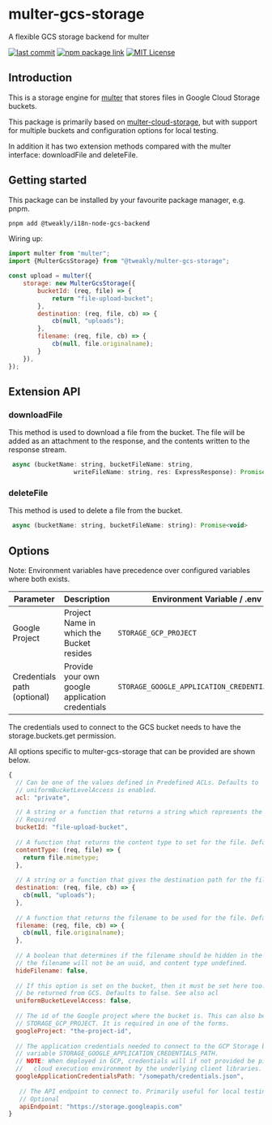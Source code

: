 # multer-gcs-storage
A flexible GCS storage backend for multer

[![last commit](https://badgen.net/github/last-commit/Tweakly/multer-gcs-storage)](https://github.com/Twewakly/multer-gcs-storage)
[![npm package link](https://img.shields.io/npm/v/@tweakly/multer-gcs-storage)](https://www.npmjs.com/package/@tweakly/multer-gcs-storage)
[![MIT License](https://badgen.net/npm/license/multer-cloud-storage)](https://opensource.org/licenses/MIT)

## Introduction 
This is a storage engine for [multer](https://github.com/expressjs/multer) that stores files in Google Cloud Storage buckets. 

This package is primarily based on [multer-cloud-storage](https://github.com/alexandre-steinberg/multer-cloud-storage), but with support for multiple buckets and configuration options for local testing.

In addition it has two extension methods compared with the multer interface: downloadFile and deleteFile.

## Getting started
This package can be installed by your favourite package manager, e.g. pnpm.

```bash
pnpm add @tweakly/i18n-node-gcs-backend
```

Wiring up:
```js
import multer from "multer";
import {MulterGcsStorage} from "@tweakly/multer-gcs-storage";

const upload = multer({
    storage: new MulterGcsStorage({
        bucketId: (req, file) => {
            return "file-upload-bucket";
        },
        destination: (req, file, cb) => {
            cb(null, "uploads");
        },
        filename: (req, file, cb) => {
            cb(null, file.originalname);
        }
    }),
});
```

## Extension API

### downloadFile
This method is used to download a file from the bucket. The file will be added as an attachment to the response, and the contents written to the response stream.

```js
 async (bucketName: string, bucketFileName: string,
                  writeFileName: string, res: ExpressResponse): Promise<void>
``` 

### deleteFile
This method is used to delete a file from the bucket.

```js
 async (bucketName: string, bucketFileName: string): Promise<void>
```

## Options
Note: Environment variables have precedence over configured variables where both exists.

| Parameter                   | Description                                     | Environment Variable / .env                   | Options                            |
|-----------------------------|-------------------------------------------------|-----------------------------------------------|------------------------------------|
| Google Project              | Project Name in which the Bucket resides        | `STORAGE_GCP_PROJECT`                         | `googleProject`                    |
| Credentials path (optional) | Provide your own google application credentials | `STORAGE_GOOGLE_APPLICATION_CREDENTIALS_PATH` | `googleApplicationCredentialsPath` |

The credentials used to connect to the GCS bucket needs to have the storage.buckets.get permission. 

All options specific to multer-gcs-storage that can be provided are shown below.


```js
{
  // Can be one of the values defined in Predefined ACLs. Defaults to 'private', but is not set if
  // uniformBucketLevelAccess is enabled.  
  acl: "private",

  // A string or a function that returns a string which represents the bucket id to be used for the given file.    
  // Required
  bucketId: "file-upload-bucket",
  
  // A function that returns the content type to set for the file. Default function returns file.mimetype.      
  contentType: (req, file) => {
    return file.mimetype;
  },      
        
  // A string or a function that gives the destination path for the file. Defaults to empty string     
  destination: (req, file, cb) => {
    cb(null, "uploads");
  },
        
  // A function that returns the filename to be used for the file. Defaults to {uuidv4}_{originalname}.      
  filename: (req, file, cb) => {
    cb(null, file.originalname);
  },      
        
  // A boolean that determines if the filename should be hidden in the file object. Defaults to false. If set, 
  // the filename will not be an uuid, and content type undefined.          
  hideFilename: false,      
        
  // If this option is set on the bucket, then it must be set here too. Otherwise an error will
  // be returned from GCS. Defaults to false. See also acl
  uniformBucketLevelAccess: false,      
    
  // The id of the Google project where the bucket is. This can also be set by env variable
  // STORAGE_GCP_PROJECT. It is required in one of the forms.  
  googleProject: "the-project-id",
        
  // The application credentials needed to connect to the GCP Storage bucket. This can also be set by env
  // variable STORAGE_GOOGLE_APPLICATION_CREDENTIALS_PATH.
  // NOTE: When deployed in GCP, credentials will if not provided be picked up from the
  //   cloud execution environment by the underlying client libraries.      
  googleApplicationCredentialsPath: "/somepath/credentials.json",
        
   // The API endpoint to connect to. Primarily useful for local testing, using e.g. fake-gcs-server.      
   // Optional     
   apiEndpoint: "https://storage.googleapis.com"
}
```